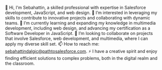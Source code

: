 
👋 Hi, I'm Sebahattin, a skilled professional with expertise in Salesforce development, JavaScript, and web design.
👀 I’m interested in leveraging my skills to contribute to innovative projects and collaborating with dynamic teams.
🌱 I’m currently learning and expanding my knowledge in multimedia development, including web design, and advancing my certification as a Software Developer in JavaScript.
💞️ I’m looking to collaborate on projects that involve Salesforce, web development, and multimedia, where I can apply my diverse skill set.
📫 How to reach me: sebahattindalgic@pathtosalesforce.com.
⚡ I have a creative spirit and enjoy finding efficient solutions to complex problems, both in the digital realm and the classroom.

